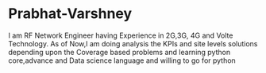 # Prabhat-Varshney
I am RF Network Engineer having Experience in 2G,3G, 4G and Volte Technology. As of Now,I am doing analysis the KPIs and site levels solutions depending upon the Coverage based problems  and learning python core,advance and Data science language and willing to go for python 
